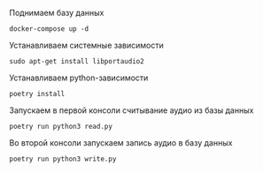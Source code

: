 
Поднимаем базу данных
```
docker-compose up -d
```

Устанавливаем системные зависимости
```
sudo apt-get install libportaudio2
```

Устанавливаем python-зависимости
```
poetry install
```

Запускаем в первой консоли считывание аудио из базы данных
```
poetry run python3 read.py
```

Во второй консоли запускаем запись аудио в базу данных
```
poetry run python3 write.py
```
